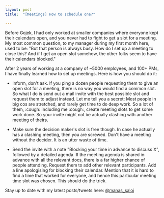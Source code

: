 ```yaml
---
layout: post
title:  "[Meetings] How to schedule one?"

---
```


Before Gojek, I had only worked at smaller companies where everyone kept their calendars open, and you never had to fight to get a slot for a meeting. My most common question, to my manager during my first month here, used to be: "But that person is always busy. How do I set up a meeting to close this? And if I get an open slot somehow, the other folks seem to have their calendars blocked."

After 2 years of working at a company of ~5000 employees, and 100+ PMs, I have finally learned how to set up meetings. Here is how you should do it:

- Inform, don't ask. If you ping a dozen people requesting them to give an open slot for a meeting, there is no way you would find a common slot. So what I do is send out a mail invite with the best possible slot and request them to adjust instead. Let me tell you a secret: Most people in big cos are stretched, and rarely get time to do deep work. So a lot of them, :cough: including me :cough:, create meeting slots to get some work done. So your invite might not be actually clashing with another meeting of theirs.

- Make sure the decision maker's slot is free though. In case he actually has a clashing meeting, then you are screwed. Don't have a meeting without the decider. It is an utter waste of time.

- Send the invite with a note "Blocking your time in advance to discuss X", followed by a detailed agenda. If the meeting agenda is shared in advance with all the relevant docs, there is a far higher chance of people attending. Request them to add other relevant participants. Add a line apologising for blocking their calendar. Mention that it is hard to find a time that worked for everyone, and hence this particular meeting time slot was chosen. This should do the trick.

Stay up to date with my latest posts/tweets here: [@manas_saloi](http://twitter.com/manas_saloi)
